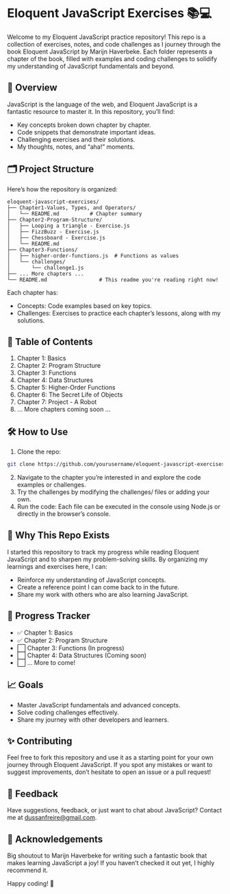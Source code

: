 # Eloquent JavaScript Exercises 📚💻

Welcome to my Eloquent JavaScript practice repository! This repo is a collection of exercises, notes, and code challenges as I journey through the book Eloquent JavaScript by Marijn Haverbeke. Each folder represents a chapter of the book, filled with examples and coding challenges to solidify my understanding of JavaScript fundamentals and beyond.

## 🚀 Overview
JavaScript is the language of the web, and Eloquent JavaScript is a fantastic resource to master it. In this repository, you’ll find:
* Key concepts broken down chapter by chapter.
* Code snippets that demonstrate important ideas.
* Challenging exercises and their solutions.
* My thoughts, notes, and “aha!” moments.

## 🗂️ Project Structure
Here’s how the repository is organized:
```
eloquent-javascript-exercises/
├── Chapter1-Values, Types, and Operators/
│   └── README.md          # Chapter summary
├── Chapter2-Program-Structure/
│   ├── Looping a triangle - Exercise.js
│   ├── FizzBuzz - Exercise.js
│   ├── Chessboard - Exercise.js
│   └── README.md 
├── Chapter3-Functions/
│   ├── higher-order-functions.js  # Functions as values
│   └── challenges/
│       └── challenge1.js
├── ... More chapters ...
└── README.md                 # This readme you're reading right now!
```

Each chapter has:
* Concepts: Code examples based on key topics.
* Challenges: Exercises to practice each chapter’s lessons, along with my solutions.

## 📖 Table of Contents
1.	Chapter 1: Basics
2.	Chapter 2: Program Structure
3.	Chapter 3: Functions
4.	Chapter 4: Data Structures
5.	Chapter 5: Higher-Order Functions
6.	Chapter 6: The Secret Life of Objects
7.	Chapter 7: Project - A Robot
8.	… More chapters coming soon …

## 🛠️ How to Use
1.	Clone the repo:
```bash
git clone https://github.com/yourusername/eloquent-javascript-exercises.git
```
2.	Navigate to the chapter you’re interested in and explore the code examples or challenges.
3.	Try the challenges by modifying the challenges/ files or adding your own.
4.	Run the code: Each file can be executed in the console using Node.js or directly in the browser’s console.

## 🧠 Why This Repo Exists

I started this repository to track my progress while reading Eloquent JavaScript and to sharpen my problem-solving skills. By organizing my learnings and exercises here, I can:

*	Reinforce my understanding of JavaScript concepts.
*	Create a reference point I can come back to in the future.
*	Share my work with others who are also learning JavaScript.

## 🚩 Progress Tracker
*	✅ Chapter 1: Basics
*	✅ Chapter 2: Program Structure
*	⬜ Chapter 3: Functions (In progress)
*	⬜ Chapter 4: Data Structures (Coming soon)
*	⬜ … More to come!

## 📈 Goals
*	Master JavaScript fundamentals and advanced concepts.
*	Solve coding challenges effectively.
*	Share my journey with other developers and learners.

## ✨ Contributing
Feel free to fork this repository and use it as a starting point for your own journey through Eloquent JavaScript. If you spot any mistakes or want to suggest improvements, don’t hesitate to open an issue or a pull request!

## 💬 Feedback
Have suggestions, feedback, or just want to chat about JavaScript? Contact me at dussanfreire@gmail.com.

## 🌟 Acknowledgements
Big shoutout to Marijn Haverbeke for writing such a fantastic book that makes learning JavaScript a joy! If you haven’t checked it out yet, I highly recommend it.

Happy coding! 🚀
